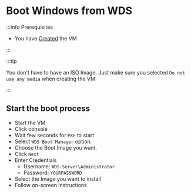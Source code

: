 # Boot Windows from WDS

:::info Prerequisites

- You have [Created](./create-windows-vm) the VM

:::

:::tip

You don't have to have an ISO Image.
Just make sure you selected `Do not use any media` when creating the VM

:::

## Start the boot process

- Start the VM
- Click console
- Wait few seconds for `PXE` to start
- Select `WDS Boot Manager` option.
- Choose the Boot Image you want.
- Click `Next`
- Enter Credentials
	- Username: `WDS-Server\Administrator`
	- Password: `YOURPASSWORD`
- Select the Image you want to install
- Follow on-screen instructions

